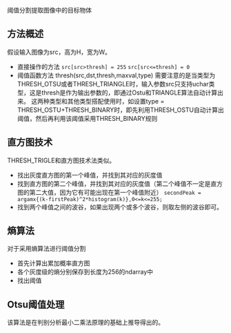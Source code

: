 阈值分割提取图像中的目标物体
## 方法概述
假设输入图像为src，高为H，宽为W。
- 直接操作的方法
`src[src>thresh] = 255`
`src[src<=thresh] = 0`
- 阈值函数方法
thresh(src,dst,thresh,maxval,type)
需要注意的是当类型为THRESH_OTSU或者THRESH_TRIANGLE时，输入参数src只支持uchar类型，这是thresh是作为输出参数的，即通过Ostu和TRIANGLE算法自动计算出来。
这两种类型和其他类型搭配使用时，如设置type = THRESH_OSTU+THRESH_BINARY时，即先利用THRESH_OSTU自动计算出阈值，然后再利用该阈值采用THRESH_BINARY规则
## 直方图技术
THRESH_TRIGLE和直方图技术法类似。
- 找出灰度直方图的第一个峰值，并找到其对应的灰度值
- 找到直方图的第二个峰值，并找到其对应的灰度值（第二个峰值不一定是直方图的第二大值，因为它有可能出现在第一个峰值附近）
`secondPeak = argamx{(k-firstPeak)^2*histogram(k)},0<=k<=255;`
- 找到两个峰值之间的波谷，如果出现两个或多个波谷，则取左侧的波谷即可。
## 熵算法
对于采用熵算法进行阈值分割
- 首先计算出累加概率直方图
- 各个灰度级的熵分别保存到长度为256的ndarray中
- 找出阈值
## Otsu阈值处理
该算法是在判别分析最小二乘法原理的基础上推导得出的。
